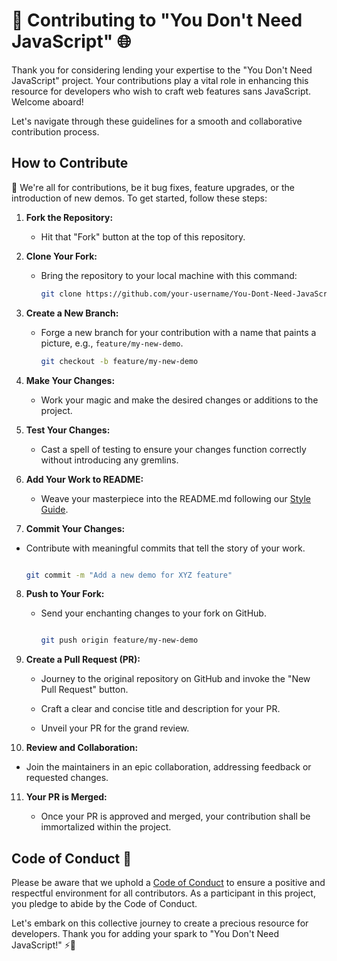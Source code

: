 # 🚀 Contributing to "You Don't Need JavaScript" 🌐

Thank you for considering lending your expertise to the "You Don't Need JavaScript" project. Your contributions play a vital role in enhancing this resource for developers who wish to craft web features sans JavaScript. Welcome aboard!

Let's navigate through these guidelines for a smooth and collaborative contribution process.

## How to Contribute

🙌 We're all for contributions, be it bug fixes, feature upgrades, or the introduction of new demos. To get started, follow these steps:

1. **Fork the Repository:**
   - Hit that "Fork" button at the top of this repository.

2. **Clone Your Fork:**
   - Bring the repository to your local machine with this command:
     ```sh
     git clone https://github.com/your-username/You-Dont-Need-JavaScript.git
     ```
3. **Create a New Branch:**
   - Forge a new branch for your contribution with a name that paints a picture, e.g., `feature/my-new-demo`.
     ```sh
     git checkout -b feature/my-new-demo
     ```
4. **Make Your Changes:**
   - Work your magic and make the desired changes or additions to the project.
5. **Test Your Changes:**
   - Cast a spell of testing to ensure your changes function correctly without introducing any gremlins.
6. **Add Your Work to README:**
   - Weave your masterpiece into the README.md following our [Style Guide](README.md#style-guide).
7. **Commit Your Changes:**
- Contribute with meaningful commits that tell the story of your work.

     ```sh

     git commit -m "Add a new demo for XYZ feature"

     ```

8. **Push to Your Fork:**

   - Send your enchanting changes to your fork on GitHub.

     ```sh

     git push origin feature/my-new-demo

     ```
9. **Create a Pull Request (PR):**

   - Journey to the original repository on GitHub and invoke the "New Pull Request" button.

   - Craft a clear and concise title and description for your PR.

   - Unveil your PR for the grand review.

10. **Review and Collaboration:**

   - Join the maintainers in an epic collaboration, addressing feedback or requested changes.

11. **Your PR is Merged:**

    - Once your PR is approved and merged, your contribution shall be immortalized within the project.



## Code of Conduct 🤝

Please be aware that we uphold a [Code of Conduct](CODE_OF_CONDUCT.md) to ensure a positive and respectful environment for all contributors. As a participant in this project, you pledge to abide by the Code of Conduct.



Let's embark on this collective journey to create a precious resource for developers. Thank you for adding your spark to "You Don't Need JavaScript!" ⚡🌟